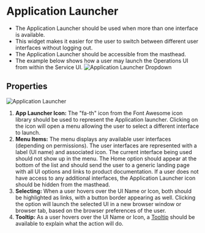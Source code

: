 # Application Launcher

* The Application Launcher should be used when more than one interface is available.
* This widget makes it easier for the user to switch between different user interfaces without logging out.
* The Application Launcher should be accessible from the masthead.
* The example below shows how a user may launch the Operations UI from within the Service UI.
![Application Launcher Dropdown](img/ApplicationSelector-02.png)

## Properties
![Application Launcher](img/ApplicationSelector-03.png)

  1. **App Launcher Icon:** The "fa-th" icon from the Font Awesome icon library should be used to represent the Application launcher. Clicking on the icon will open a menu allowing the user to select a different interface to launch.  
  2. **Menu Items:**  The menu displays any available user interfaces (depending on permissions). The user interfaces are represented with a label (UI name) and associated icon. The current interface being used should not show up in the menu. The Home option should appear at the bottom of the list and should send the user to a generic landing page with all UI options and links to product documentation. If a user does not have access to any additional interfaces, the Application Launcher icon should be hidden from the masthead.
  3. **Selecting:** When a user hovers over the UI Name or Icon, both should be highlighted as links, with a button border appearing as well. Clicking the option will launch the selected UI in a new browser window or browser tab, based on the browser preferences of the user.
  4. **Tooltip:** As a user hovers over the UI Name or Icon, a [Tooltip](https://www.patternfly.org/pattern-library/widgets/#tooltip) should be available to explain what the action will do.

